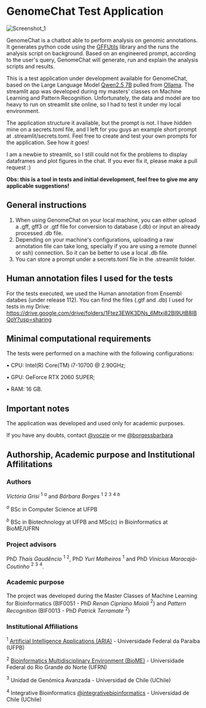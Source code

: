 # GenomeChat Test Application

![Screenshot_1](https://github.com/user-attachments/assets/5a3dae12-349b-4273-9992-e3b5010219a2)

GenomeChat is a chatbot able to perform analysis on genomic annotations. It generates python code using the [GFFUtils](https://gffutils.readthedocs.io/en/latest/) library and the runs the analysis script on background. Based on an engineered prompt, according to the user's query, GenomeChat will generate, run and explain the analysis scripts and results.

This is a test application under development available for GenomeChat, based on the Large Language Model [Qwen2.5 7B](https://qwenlm.github.io/blog/qwen2.5/) pulled from [Ollama](https://ollama.com/library/qwen2.5:7b). The streamlit app was developed during my masters' classes on Machine Learning and Pattern Recognition. Unfortunately, the data and model are too heavy to run on streamlit site online, so I had to test it under my local environment.

The application structure it available, but the prompt is not. I have hidden mine on a secrets.toml file, and I left for you guys an example short prompt at .streamlit/secrets.toml. Feel free to create and test your own prompts for the application. See how it goes!

I am a newbie to streamlit, so I still could not fix the problems to display dataframes and plot figures in the chat. If you ever fix it, please make a pull request :)

**Obs: this is a tool in tests and initial development, feel free to give me any applicable suggestions!**

## General instructions

1. When using GenomeChat on your local machine, you can either upload a .gff, gff3 or .gtf file for conversion to database (.db) or input an already processed .db file.
2. Depending on your machine's configurations, uploading a raw annotation file can take long, specially if you are using a remote (tunnel or ssh) connection. So it can be better to use a local .db file.
3. You can store a prompt under a secrets.toml file in the .streamlit folder. 

## Human annotation files I used for the tests

For the tests executed, we used the Human annotation from Ensembl databes (under release 112).
You can find the files (.gtf and .db) I used for tests in my Drive: https://drive.google.com/drive/folders/1Ftez3EWK3DNs_6Mtxi82Bl9UtB8IBQpY?usp=sharing

## Minimal computational requirements

The tests were performed on a machine with the following configurations:

• CPU: Intel(R) Core(TM) i7-10700 @ 2.90GHz;

• GPU: GeForce RTX 2060 SUPER;

• RAM: 16 GB. 

## Important notes

The application was developed and used only for academic purposes. 

If you have any doubts, contact [@voczie](https://github.com/voczie)  or me [@borgessbarbara](https://github.com/borgessbarbara)

##  Authorship, Academic purpose and Institutional Affilitations
 
### **Authors**
*Victória Grisi* $^1$ $^a$ and *Bárbara Borges* $^1$ $^2$ $^3$ $^4$ $^b$

$^a$ BSc in Computer Science at UFPB

$^b$ BSc in Biotechnology at UFPB and MSc(c) in Bioinformatics at BioME/UFRN

### **Project advisors**
PhD *Thaís Gaudêncio* $^1$ $^2$, PhD *Yuri Malheiros* $^1$ and PhD *Vinícius Maracajá-Coutinho* $^2$ $^3$ $^4$. 

### **Academic purpose**
The project was developed during the Master Classes of Machine Learning for Bioinformatics (BIF0051 - PhD *Renan Cipriano Moioli* $^2$) and *Pattern Recognition* (BIF0013 - PhD *Patrick Terramate* $^2$)

### **Institutional Affiliations**

$^1$ [Artificial Intelligence Applications (ARIA)](https://aria.ci.ufpb.br/) - Universidade Federal da Paraíba (UFPB)

$^2$ [Bioinformatics Multidisciplinary Environment (BioME)](https://bioinfo.imd.ufrn.br/site) - Universidade Federal do Rio Grande do Norte (UFRN)

$^3$ Unidad de Genómica Avanzada - Universidad de Chile (UChile)

$^4$ Integrative Bioinformatics [@integrativebioinformatics](https://github.com/integrativebioinformatics) - Universidad de Chile (UChile)
